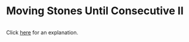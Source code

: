 # Moving Stones Until Consecutive II 

~~~java

~~~

Click [here](Explanation.md) for an explanation.

